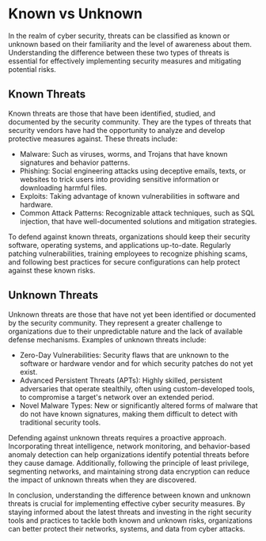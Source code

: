 # Known vs Unknown

In the realm of cyber security, threats can be classified as known or unknown based on their familiarity and the level of awareness about them. Understanding the difference between these two types of threats is essential for effectively implementing security measures and mitigating potential risks.

## Known Threats

Known threats are those that have been identified, studied, and documented by the security community. They are the types of threats that security vendors have had the opportunity to analyze and develop protective measures against. These threats include:

- Malware: Such as viruses, worms, and Trojans that have known signatures and behavior patterns.
- Phishing: Social engineering attacks using deceptive emails, texts, or websites to trick users into providing sensitive information or downloading harmful files.
- Exploits: Taking advantage of known vulnerabilities in software and hardware.
- Common Attack Patterns: Recognizable attack techniques, such as SQL injection, that have well-documented solutions and mitigation strategies.

To defend against known threats, organizations should keep their security software, operating systems, and applications up-to-date. Regularly patching vulnerabilities, training employees to recognize phishing scams, and following best practices for secure configurations can help protect against these known risks.

## Unknown Threats

Unknown threats are those that have not yet been identified or documented by the security community. They represent a greater challenge to organizations due to their unpredictable nature and the lack of available defense mechanisms. Examples of unknown threats include:

- Zero-Day Vulnerabilities: Security flaws that are unknown to the software or hardware vendor and for which security patches do not yet exist.
- Advanced Persistent Threats (APTs): Highly skilled, persistent adversaries that operate stealthily, often using custom-developed tools, to compromise a target's network over an extended period.
- Novel Malware Types: New or significantly altered forms of malware that do not have known signatures, making them difficult to detect with traditional security tools.

Defending against unknown threats requires a proactive approach. Incorporating threat intelligence, network monitoring, and behavior-based anomaly detection can help organizations identify potential threats before they cause damage. Additionally, following the principle of least privilege, segmenting networks, and maintaining strong data encryption can reduce the impact of unknown threats when they are discovered.

In conclusion, understanding the difference between known and unknown threats is crucial for implementing effective cyber security measures. By staying informed about the latest threats and investing in the right security tools and practices to tackle both known and unknown risks, organizations can better protect their networks, systems, and data from cyber attacks.
